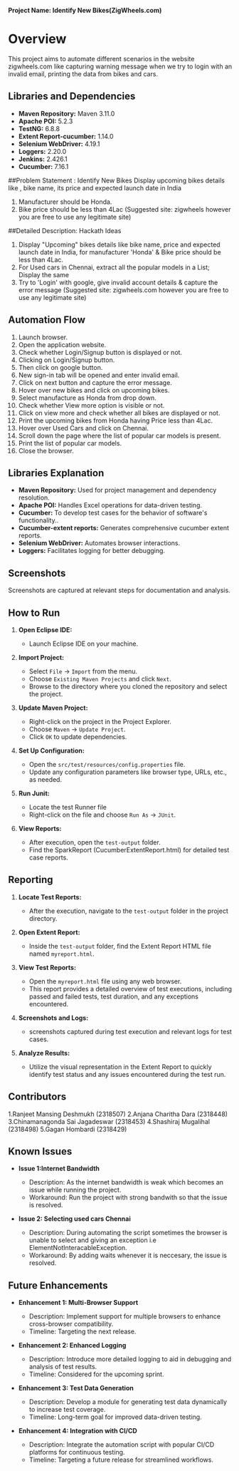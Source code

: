 **Project Name: Identify New Bikes(ZigWheels.com)**


# Overview
This project aims to automate different scenarios in the website zigwheels.com like capturing warning message when we try to login with an invalid email, printing the data from bikes and cars. 

## Libraries and Dependencies
- **Maven Repository:** Maven 3.11.0
- **Apache POI:** 5.2.3
- **TestNG:** 6.8.8
- **Extent Report-cucumber:** 1.14.0
- **Selenium WebDriver:** 4.19.1
- **Loggers:** 2.20.0
- **Jenkins:** 2.426.1
- **Cucumber:** 7.16.1

##Problem Statement : Identify New Bikes
Display upcoming bikes details like , bike name, its price and expected launch date in India
1. Manufacturer should be Honda.
2. Bike price should be less than 4Lac
(Suggested site: zigwheels however you are free to use any legitimate site)

##Detailed Description: Hackath Ideas
1. Display "Upcoming" bikes details like bike name, price and expected launch date in India, for manufacturer 'Honda' & Bike price should be less than 4Lac.
2. For Used cars in Chennai, extract all the popular models in a List; Display the same
3. Try to 'Login' with google, give invalid account details & capture the error message
(Suggested site: zigwheels.com however you are free to use any legitimate site)

## Automation Flow
1.	Launch browser.
2.	Open the application website.
3.	Check whether Login/Signup button is displayed or not.
4.	Clicking on Login/Signup button.
5.	Then click on google button.
6.	New sign-in tab will be opened and enter invalid email.
7.	Click on next button and capture the error message.
8.	Hover over new bikes and click on upcoming bikes.
9.	Select manufacture as Honda from drop down.
10.	Check whether View more option is visible or not.
11.	Click on view more and check whether all bikes are displayed or not.
12.	Print the upcoming bikes from Honda having Price less than 4Lac.
13.	Hover over Used Cars and click on Chennai.
14.	Scroll down the page where the list of popular car models is present.
15.	Print the list of popular car models.
16.	Close the browser.

## Libraries Explanation
- **Maven Repository:** Used for project management and dependency resolution.
- **Apache POI:** Handles Excel operations for data-driven testing.
- **Cucumber:** To develop test cases for the behavior of software's functionality..
- **Cucumber-extent reports:** Generates comprehensive cucumber extent reports.
- **Selenium WebDriver:** Automates browser interactions.
- **Loggers:** Facilitates logging for better debugging.

## Screenshots
Screenshots are captured at relevant steps for documentation and analysis.

## How to Run
1. **Open Eclipse IDE:**
   - Launch Eclipse IDE on your machine.

2. **Import Project:**
   - Select `File` -> `Import` from the menu.
   - Choose `Existing Maven Projects` and click `Next`.
   - Browse to the directory where you cloned the repository and select the project.

3. **Update Maven Project:**
   - Right-click on the project in the Project Explorer.
   - Choose `Maven` -> `Update Project`.
   - Click `OK` to update dependencies.

4. **Set Up Configuration:**
   - Open the `src/test/resources/config.properties` file.
   - Update any configuration parameters like browser type, URLs, etc., as needed.

5. **Run Junit:**
   - Locate the test Runner file
   - Right-click on the file and choose `Run As` -> `JUnit`.

6. **View Reports:**
   - After execution, open the `test-output` folder.
   - Find the SparkReport (CucumberExtentReport.html) for detailed test case reports.

## Reporting
1. **Locate Test Reports:**
   - After the execution, navigate to the `test-output` folder in the project directory.

2. **Open Extent Report:**
   - Inside the `test-output` folder, find the Extent Report HTML file named `myreport.html`.

3. **View Test Reports:**
   - Open the `myreport.html` file using any web browser.
   - This report provides a detailed overview of test executions, including passed and failed tests, test duration, and any exceptions encountered.

4. **Screenshots and Logs:**
   - screenshots captured during test execution and relevant logs for test cases.

5. **Analyze Results:**
   - Utilize the visual representation in the Extent Report to quickly identify test status and any issues encountered during the test run.

## Contributors
1.Ranjeet Mansing Deshmukh (2318507)
2.Anjana Charitha Dara (2318448)
3.Chinamanagonda Sai Jagadeswar (2318453)
4.Shashiraj Mugalihal (2318498)
5.Gagan Hombardi (2318429)


## Known Issues
- **Issue 1:Internet Bandwidth**  
  - Description: As the internet bandwidth is weak which becomes an issue while running the project.
  - Workaround: Run the project with strong bandwith so that the issue is resolved.

- **Issue 2: Selecting used cars Chennai**
  - Description: During automating the script sometimes the browser is unable to select and giving an exception i.e ElementNotInteracableException.
  - Workaround: By adding waits whenever it is neccesary, the issue is resolved.

## Future Enhancements
- **Enhancement 1: Multi-Browser Support**
  - Description: Implement support for multiple browsers to enhance cross-browser compatibility.
  - Timeline: Targeting the next release.

- **Enhancement 2: Enhanced Logging**
  - Description: Introduce more detailed logging to aid in debugging and analysis of test results.
  - Timeline: Considered for the upcoming sprint.

- **Enhancement 3: Test Data Generation**
  - Description: Develop a module for generating test data dynamically to increase test coverage.
  - Timeline: Long-term goal for improved data-driven testing.

- **Enhancement 4: Integration with CI/CD**
  - Description: Integrate the automation script with popular CI/CD platforms for continuous testing.
  - Timeline: Targeting a future release for streamlined workflows.


